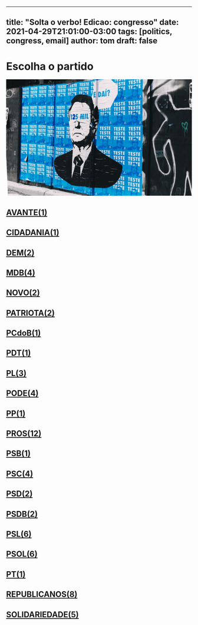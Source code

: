 
---
title: "Solta o verbo! Edicao: congresso"
date: 2021-04-29T21:01:00-03:00
tags: [politics, congress, email]
author: tom
draft: false
---
<h1>Escolha o partido</h1>
<img src="/images/bolsonegligencia.jpeg" />
<h2><a href="mailto:dep.andrejanones@camara.leg.br,"> AVANTE(1) </a></h2><h2><a href="mailto:dep.alexmanente@camara.leg.br,"> CIDADANIA(1) </a></h2><h2><a href="mailto:dep.arnaldojardim@camara.leg.br,dep.arthuroliveiramaia@camara.leg.br,"> DEM(2) </a></h2><h2><a href="mailto:dep.bilacpinto@camara.leg.br,dep.alanrick@camara.leg.br,dep.alexandreleite@camara.leg.br,dep.baleiarossi@camara.leg.br,"> MDB(4) </a></h2><h2><a href="mailto:dep.alceumoreira@camara.leg.br,dep.adrianaventura@camara.leg.br,"> NOVO(2) </a></h2><h2><a href="mailto:dep.alexisfonteyne@camara.leg.br,dep.alcidesrodrigues@camara.leg.br,"> PATRIOTA(2) </a></h2><h2><a href="mailto:dep.aliceportugal@camara.leg.br,"> PCdoB(1) </a></h2><h2><a href="mailto:dep.alexsantana@camara.leg.br,"> PDT(1) </a></h2><h2><a href="mailto:dep.andrefigueiredo@camara.leg.br,dep.afonsomotta@camara.leg.br,dep.aeltonfreitas@camara.leg.br,"> PL(3) </a></h2><h2><a href="mailto:dep.altineucortes@camara.leg.br,dep.boscocosta@camara.leg.br,dep.abiliosantana@camara.leg.br,dep.bacelar@camara.leg.br,"> PODE(4) </a></h2><h2><a href="mailto:dep.ajalbuquerque@camara.leg.br,"> PP(1) </a></h2><h2><a href="mailto:dep.cacaleao@camara.leg.br,dep.andreabdon@camara.leg.br,dep.angelaamin@camara.leg.br,dep.adrianodobaldy@camara.leg.br,dep.arthurlira@camara.leg.br,dep.aguinaldoribeiro@camara.leg.br,dep.atilalins@camara.leg.br,dep.betorosado@camara.leg.br,dep.atilalira@camara.leg.br,dep.afonsohamm@camara.leg.br,dep.andrefufuca@camara.leg.br,dep.acaciofavacho@camara.leg.br,"> PROS(12) </a></h2><h2><a href="mailto:dep.alielmachado@camara.leg.br,"> PSB(1) </a></h2><h2><a href="mailto:dep.biradopindare@camara.leg.br,dep.alessandromolon@camara.leg.br,dep.camilocapiberibe@camara.leg.br,dep.andreferreira@camara.leg.br,"> PSC(4) </a></h2><h2><a href="mailto:dep.aluisiomendes@camara.leg.br,dep.antoniobrito@camara.leg.br,"> PSD(2) </a></h2><h2><a href="mailto:dep.andredepaula@camara.leg.br,dep.alexandrefrota@camara.leg.br,"> PSDB(2) </a></h2><h2><a href="mailto:dep.aecioneves@camara.leg.br,dep.adolfoviana@camara.leg.br,dep.biacavassa@camara.leg.br,dep.betopereira@camara.leg.br,dep.brunafurlan@camara.leg.br,dep.bozzella@camara.leg.br,"> PSL(6) </a></h2><h2><a href="mailto:dep.alinesleutjes@camara.leg.br,dep.abouanni@camara.leg.br,dep.alesilva@camara.leg.br,dep.biakicis@camara.leg.br,dep.bibonunes@camara.leg.br,dep.aureacarolina@camara.leg.br,"> PSOL(6) </a></h2><h2><a href="mailto:dep.afonsoflorence@camara.leg.br,"> PT(1) </a></h2><h2><a href="mailto:dep.alencarsantanabraga@camara.leg.br,dep.bohngass@camara.leg.br,dep.betofaro@camara.leg.br,dep.beneditadasilva@camara.leg.br,dep.alexandrepadilha@camara.leg.br,dep.arlindochinaglia@camara.leg.br,dep.airtonfaleiro@camara.leg.br,dep.amaroneto@camara.leg.br,"> REPUBLICANOS(8) </a></h2><h2><a href="mailto:dep.benesleocadio@camara.leg.br,dep.alinegurgel@camara.leg.br,dep.aroldomartins@camara.leg.br,dep.capitaoalbertoneto@camara.leg.br,dep.boscosaraiva@camara.leg.br,"> SOLIDARIEDADE(5) </a></h2>